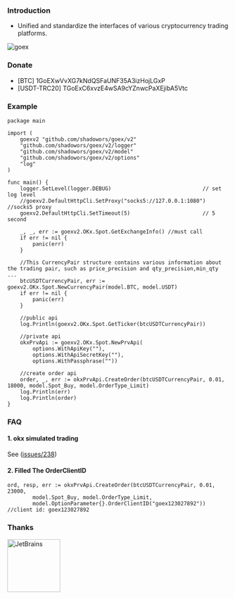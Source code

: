 ### Introduction
* Unified and standardize the interfaces of various cryptocurrency trading platforms.

![goex](goex_struct.png)

### Donate
* [BTC] 1GoEXwVvXG7kNdQSFaUNF35A3izHojLGxP
* [USDT-TRC20] TGoExC6xvzE4wSA9cYZnwcPaXEjibA5Vtc

### Example

```golang
package main

import (
	goexv2 "github.com/shadowors/goex/v2"
	"github.com/shadowors/goex/v2/logger"
	"github.com/shadowors/goex/v2/model"
	"github.com/shadowors/goex/v2/options"
	"log"
)

func main() {
	logger.SetLevel(logger.DEBUG)                             // set log level
	//goexv2.DefaultHttpCli.SetProxy("socks5://127.0.0.1:1080") //socks5 proxy
	goexv2.DefaultHttpCli.SetTimeout(5)                       // 5 second

	_, _, err := goexv2.OKx.Spot.GetExchangeInfo() //must call
	if err != nil {
		panic(err)
	}
	
	//This CurrencyPair structure contains various information about the trading pair, such as price_precision and qty_precision,min_qty ...
	btcUSDTCurrencyPair, err := goexv2.OKx.Spot.NewCurrencyPair(model.BTC, model.USDT)
	if err != nil {
		panic(err)
	}
		
	//public api
	log.Println(goexv2.OKx.Spot.GetTicker(btcUSDTCurrencyPair))

	//private api
	okxPrvApi := goexv2.OKx.Spot.NewPrvApi(
		options.WithApiKey(""), 
		options.WithApiSecretKey(""), 
		options.WithPassphrase(""))
	
	//create order api
	order, _, err := okxPrvApi.CreateOrder(btcUSDTCurrencyPair, 0.01, 18000, model.Spot_Buy, model.OrderType_Limit)
	log.Println(err)
	log.Println(order)
}
```

### FAQ
#### 1. okx simulated trading
See ([issues/238](https://github.com/shadowors/goex/issues/238))

#### 2. Filled The OrderClientID 

```
ord, resp, err := okxPrvApi.CreateOrder(btcUSDTCurrencyPair, 0.01, 23000,
		model.Spot_Buy, model.OrderType_Limit,
		model.OptionParameter{}.OrderClientID("goex123027892")) //client id: goex123027892
```

### Thanks
<a href="https://www.jetbrains.com/?from=goex"><img src="https://account.jetbrains.com/static/images/jetbrains-logo-inv.svg" height="120" alt="JetBrains"/></a>


